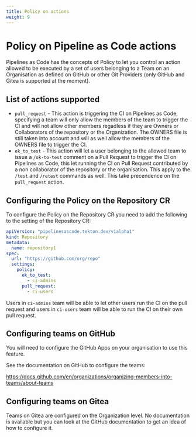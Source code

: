 ```yaml
---
title: Policy on actions
weight: 9
---
```

# Policy on Pipeline as Code actions

Pipelines as Code has the concepts of Policy to let you control an action allowed
to be executed by a set of users belonging to a Team on an Organisation as
defined on GitHub or other Git Providers (only GitHub and Gitea is supported at
the moment).

## List of actions supported

* `pull_request` - This action is triggering the CI on Pipelines as Code,
   specifying a team will only allow the members of the team to trigger the CI
   and will not allow other members regadless if they are Owners or Collaborators
   of the repository or the Organization. The OWNERS file is still taken into
   account and will as well allow the members of the OWNERS file to trigger the
   CI.
* `ok_to_test` - This action will let a user belonging to the allowed team to
   issue a `/ok-to-test` comment on a Pull Request to trigger the CI on
   Pipelines as Code, this let running the CI on Pull Request contributed by a
   non collaborator of the repository or the organisation. This apply to the
   `/test` and `/retest` commands as well. This take precendence on the
   `pull_request` action.

## Configuring the Policy on the Repository CR

To configure the Policy on the Repository CR you need to add the following to the setting of the Repository CR:

```yaml
apiVersion: "pipelinesascode.tekton.dev/v1alpha1"
kind: Repository
metadata:
  name: repository1
spec:
  url: "https://github.com/org/repo"
  settings:
    policy:
      ok_to_test:
        - ci-admins
      pull_request:
        - ci-users
```

Users in `ci-admins` team will be able to let other users run the CI on the pull
request and users in `ci-users` team will be able to run the CI on their own
pull request.

## Configuring teams on GitHub

You will need to configure the GitHub Apps on your organisation to use this
feature.

See the documentation on GitHub to configure the teams:

<https://docs.github.com/en/organizations/organizing-members-into-teams/about-teams>

## Configuring teams on Gitea

Teams on Gitea are configured on the Organization level. No documentation is
available but you can look at the GitHub documentation to get an idea of how to
configure it.
